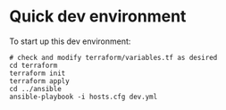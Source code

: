 # Quick dev environment

To start up this dev environment:

```
# check and modify terraform/variables.tf as desired
cd terraform
terraform init
terraform apply
cd ../ansible
ansible-playbook -i hosts.cfg dev.yml
```
